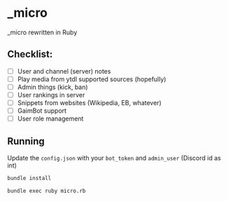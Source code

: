 # _micro

_micro rewritten in Ruby

## Checklist: 

- [ ] User and channel (server) notes
- [ ] Play media from ytdl supported sources (hopefully)
- [ ] Admin things (kick, ban)
- [ ] User rankings in server
- [ ] Snippets from websites (Wikipedia, EB, whatever)
- [ ] GaimBot support
- [ ] User role management

## Running

Update the `config.json` with your `bot_token` and `admin_user` (Discord id as int)

```bash
bundle install
```

```bash
bundle exec ruby micro.rb
```
